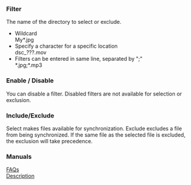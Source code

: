 ### Filter  

The name of the directory to select or exclude.  

- Wildcard  
My*.jpg  
- Specify a character for a specific location  
dsc_???.mov  
- Filters can be entered in same line, separated by ";"  
\*.jpg;*.mp3  

### Enable / Disable  

You can disable a filter. Disabled filters are not available for selection or exclusion.  

### Include/Exclude  

Select makes files available for synchronization. Exclude excludes a file from being synchronized. If the same file as the selected file is excluded, the exclusion will take precedence.  

### Manuals  
[FAQs](https://sentaroh.github.io/Documents/SMBSync3/SMBSync3_FAQ_EN.htm)  
[Description](https://sentaroh.github.io/Documents/SMBSync3/SMBSync3_Desc_EN.htm)  
